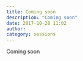```yaml
---
title: Coming soon
description: "Coming soon"
date: 2017-10-28 11:02
author:
category: sessions
---
```

Coming soon